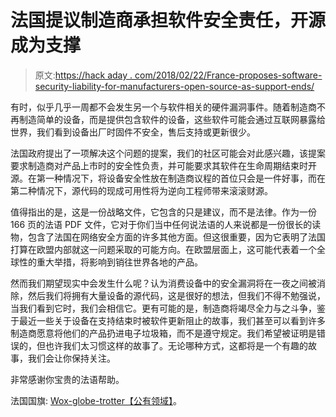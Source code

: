 # 法国提议制造商承担软件安全责任，开源成为支撑

> 原文:[https://hack aday . com/2018/02/22/France-proposes-software-security-liability-for-manufacturers-open-source-as-support-ends/](https://hackaday.com/2018/02/22/france-proposes-software-security-liability-for-manufacturers-open-source-as-support-ends/)

有时，似乎几乎一周都不会发生另一个与软件相关的硬件漏洞事件。随着制造商不再制造简单的设备，而是提供包含软件的设备，这些软件可能会通过互联网暴露给世界，我们看到设备出厂时固件不安全，售后支持或更新很少。

法国政府提出了一项解决这个问题的提案，我们的社区可能会对此感兴趣，该提案要求制造商对产品上市时的安全性负责，并可能要求其软件在生命周期结束时开源。在第一种情况下，将设备安全性放在制造商议程的首位只会是一件好事，而在第二种情况下，源代码的现成可用性将为逆向工程师带来滚滚财源。

值得指出的是，这是一份战略文件，它包含的只是建议，而不是法律。作为一份 166 页的法语 PDF 文件，它对于你们当中任何说法语的人来说都是一份很长的读物，包含了法国在网络安全方面的许多其他方面。但这很重要，因为它表明了法国打算在欧盟内部就这一问题采取的可能方向。在欧盟层面上，这可能代表着一个全球性的重大举措，将影响到销往世界各地的产品。

然而我们期望现实中会发生什么呢？认为消费设备中的安全漏洞将在一夜之间被消除，然后我们将拥有大量设备的源代码，这是很好的想法，但我们不得不勉强说，当我们看到它时，我们会相信它。更有可能的是，制造商将竭尽全力与之斗争，鉴于最近一些关于设备在支持结束时被软件更新阻止的故事，我们甚至可以看到许多制造商愿意将他们的产品扔进电子垃圾箱，而不是遵守规定。我们希望被证明是错误的，但也许我们太习惯这样的故事了。无论哪种方式，这都将是一个有趣的故事，我们会让你保持关注。

非常感谢你宝贵的法语帮助。

法国国旗: [Wox-globe-trotter【公有领域】](https://commons.wikimedia.org/wiki/File:Drapeau_de_la_France.png)。